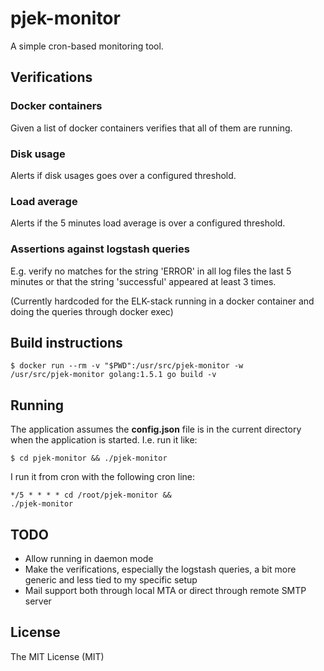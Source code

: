 # pjek-monitor

A simple cron-based monitoring tool.

## Verifications

### Docker containers

Given a list of docker containers verifies that all of them are running.

### Disk usage

Alerts if disk usages goes over a configured threshold.

### Load average

Alerts if the 5 minutes load average is over a configured threshold.

### Assertions against logstash queries

E.g. verify no matches for the string 'ERROR' in all log files the last 5 minutes or that the string 'successful' 
appeared at least 3 times.

(Currently hardcoded for the ELK-stack running in a docker container and doing the queries through docker exec)


## Build instructions

<code>$ docker run --rm -v "$PWD":/usr/src/pjek-monitor -w /usr/src/pjek-monitor golang:1.5.1 go build -v</code>


## Running

The application assumes the **config.json** file is in the current directory when the application is started. I.e.
run it like:

<code>$ cd pjek-monitor && ./pjek-monitor</code>

I run it from cron with the following cron line:

<code>*/5 *  *   *   *     cd /root/pjek-monitor && ./pjek-monitor</code>

## TODO

* Allow running in daemon mode
* Make the verifications, especially the logstash queries, a bit more generic and less tied to my specific setup
* Mail support both through local MTA or direct through remote SMTP server

## License

The MIT License (MIT)


